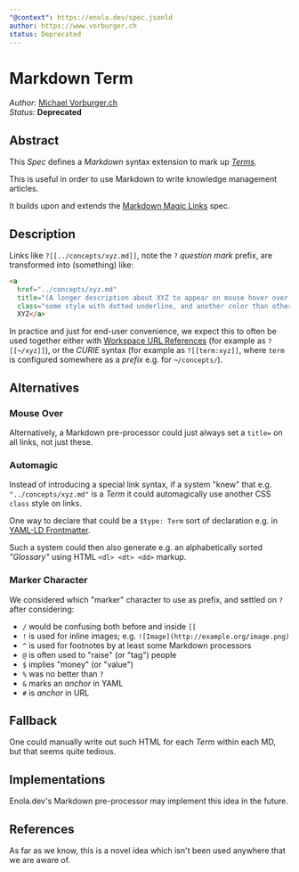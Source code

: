 ```yaml
---
"@context": https://enola.dev/spec.jsonld
author: https://www.vorburger.ch
status: Deprecated
---
```


# Markdown Term

_Author:_ [Michael Vorburger.ch](https://www.vorburger.ch)
<br>_Status:_ **Deprecated**

## Abstract

This _Spec_ defines a _Markdown_ syntax extension to mark up _[Terms](https://en.wikipedia.org/wiki/Term_(language))._

This is useful in order to use Markdown to write knowledge management articles.

It builds upon and extends the [Markdown Magic Links](../markdown-magic-link/index.md) spec.

## Description

Links like `?[[../concepts/xyz.md]]`, note the `?` _question mark_ prefix, are transformed into (something) like:

```html
<a
  href="../concepts/xyz.md"
  title="(A longer description about XYZ to appear on mouse hover over, not just its TITLE)"
  class="some style with dotted underline, and another color than other links">
  XYZ</a>
```

In practice and just for end-user convenience, we expect this to often be used together
either with [Workspace URL References](../url-reference-workspace/index.md) (for example as `?[[¬/xyz]]`),
or the _CURIE_ syntax (for example as `?[[term:xyz]]`, where `term` is configured somewhere as a _prefix_ e.g. for `¬/concepts/`).

## Alternatives

### Mouse Over

Alternatively, a Markdown pre-processor could just always set a `title=` on all links, not just these.

### Automagic

Instead of introducing a special link syntax, if a system "knew" that e.g. `"../concepts/xyz.md"` is a _Term_ it could automagically use another CSS `class` style on links.

One way to declare that could be a `$type: Term` sort of declaration e.g. in [YAML-LD Frontmatter](../markdown-yamlld-frontmatter/index.md).

Such a system could then also generate e.g. an alphabetically sorted _"Glossary"_ using HTML `<dl> <dt> <dd>` markup.

### Marker Character

We considered which "marker" character to use as prefix, and settled on `?` after considering:

* `/` would be confusing both before and inside `[[`
* `!` is used for inline images; e.g. `![Image](http://example.org/image.png)`
* `^` is used for footnotes by at least some Markdown processors
* `@` is often used to "raise" (or "tag") people
* `$` implies "money" (or "value")
* `%` was no better than `?`
* `&` marks an _anchor_ in YAML
* `#` is _anchor_ in URL

## Fallback

One could manually write out such HTML for each _Term_ within each MD, but that seems quite tedious.

## Implementations

Enola.dev's Markdown pre-processor may implement this idea in the future.

## References

As far as we know, this is a novel idea which isn't been used anywhere that we are aware of.
